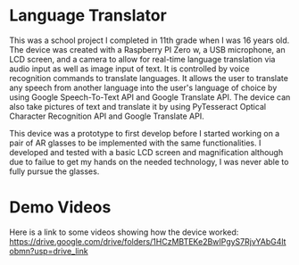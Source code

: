 # Language Translator

This was a school project I completed in 11th grade when I was 16 years old. The device was created with a Raspberry PI Zero w, a USB microphone, an LCD screen, and a camera to allow for real-time language translation via audio input as well as image input of text. It is controlled by voice recognition commands to translate languages. It allows the user to translate any speech from another language into the user's language of choice by using Google Speech-To-Text API and Google Translate API. The device can also take pictures of text and translate it by using PyTesseract Optical Character Recognition API and Google Translate API. 

This device was a prototype to first develop before I started working on a pair of AR glasses to be implemented with the same functionalities. I developed and tested with a basic LCD screen and magnification although due to failue to get my hands on the needed technology, I was never able to fully pursue the glasses.

# Demo Videos
Here is a link to some videos showing how the device worked: https://drive.google.com/drive/folders/1HCzMBTEKe2BwIPgyS7RjvYAbG4ltobmn?usp=drive_link
